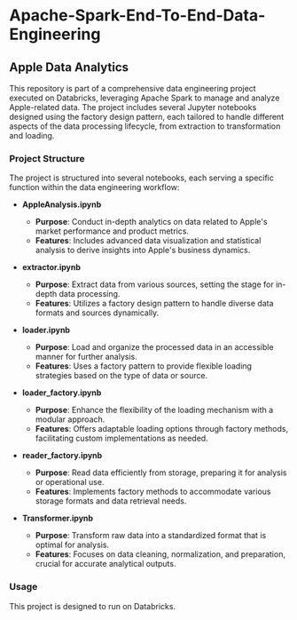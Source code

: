 # Apache-Spark-End-To-End-Data-Engineering
## Apple Data Analytics

This repository is part of a comprehensive data engineering project executed on Databricks, leveraging Apache Spark to manage and analyze Apple-related data. The project includes several Jupyter notebooks designed using the factory design pattern, each tailored to handle different aspects of the data processing lifecycle, from extraction to transformation and loading.

### Project Structure
The project is structured into several notebooks, each serving a specific function within the data engineering workflow:

- **AppleAnalysis.ipynb**
  - **Purpose**: Conduct in-depth analytics on data related to Apple's market performance and product metrics.
  - **Features**: Includes advanced data visualization and statistical analysis to derive insights into Apple's business dynamics.

- **extractor.ipynb**
  - **Purpose**: Extract data from various sources, setting the stage for in-depth data processing.
  - **Features**: Utilizes a factory design pattern to handle diverse data formats and sources dynamically.

- **loader.ipynb**
  - **Purpose**: Load and organize the processed data in an accessible manner for further analysis.
  - **Features**: Uses a factory pattern to provide flexible loading strategies based on the type of data or source.

- **loader_factory.ipynb**
  - **Purpose**: Enhance the flexibility of the loading mechanism with a modular approach.
  - **Features**: Offers adaptable loading options through factory methods, facilitating custom implementations as needed.

- **reader_factory.ipynb**
  - **Purpose**: Read data efficiently from storage, preparing it for analysis or operational use.
  - **Features**: Implements factory methods to accommodate various storage formats and data retrieval needs.

- **Transformer.ipynb**
  - **Purpose**: Transform raw data into a standardized format that is optimal for analysis.
  - **Features**: Focuses on data cleaning, normalization, and preparation, crucial for accurate analytical outputs.

### Usage
This project is designed to run on Databricks.
